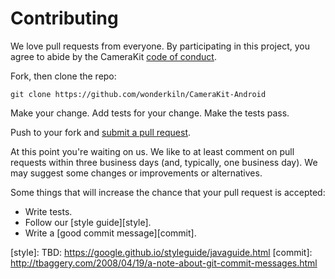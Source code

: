 # Contributing

We love pull requests from everyone. By participating in this project, you
agree to abide by the CameraKit [code of conduct].

[code of conduct]: /CODE-OF-CONDUCT.md

Fork, then clone the repo:

    git clone https://github.com/wonderkiln/CameraKit-Android

Make your change. Add tests for your change. Make the tests pass.

Push to your fork and [submit a pull request][pr].

[pr]: https://github.com/wonderkiln/CameraKit-Android/pulls

At this point you're waiting on us. We like to at least comment on pull requests
within three business days (and, typically, one business day). We may suggest
some changes or improvements or alternatives.

Some things that will increase the chance that your pull request is accepted:

* Write tests.
* Follow our [style guide][style].
* Write a [good commit message][commit].

[style]: TBD: https://google.github.io/styleguide/javaguide.html
[commit]: http://tbaggery.com/2008/04/19/a-note-about-git-commit-messages.html
